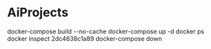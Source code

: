 # AiProjects


docker-compose build --no-cache
docker-compose up -d
docker ps
docker inspect 2dc4638c1a89
docker-compose down

